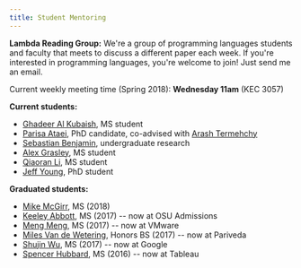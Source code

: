 ```yaml
---
title: Student Mentoring
---
```


**Lambda Reading Group:** We're a group of programming languages students and
faculty that meets to discuss a different paper each week. If you're interested
in programming languages, you're welcome to join! Just send me an email.

Current weekly meeting time (Spring 2018): **Wednesday 11am** (KEC 3057)

<!-- 
 * Research talks: **Tuesday 2-3pm** (KEC 3057)
 * Reading group: **Wednesday 1-2pm** (KEC 3057)
-->

**Current students:**

 * [Ghadeer Al Kubaish](https://github.com/alkubaig), MS student
 * [Parisa Ataei](https://github.com/pataei), PhD candidate, co-advised with [Arash Termehchy](http://web.engr.oregonstate.edu/~termehca/)
 * [Sebastian Benjamin](http://people.oregonstate.edu/~benjamse/), undergraduate research
 * [Alex Grasley](https://github.com/agrasley), MS student
 * [Qiaoran Li](https://github.com/QiaoranChelsea), MS student
 * [Jeff Young](https://github.com/doyougnu), PhD student

**Graduated students:**
 
 * [Mike McGirr](https://www.mikemcgirr.com/), MS (2018)
 * [Keeley Abbott](http://web.engr.oregonstate.edu/~abbottk/), MS (2017) -- now at OSU Admissions
 * [Meng Meng](https://github.com/Meng1024), MS (2017) -- now at VMware
 * [Miles Van de Wetering](http://milesvdw.github.io/), Honors BS (2017) -- now at Pariveda
 * [Shujin Wu](http://suzywu2014.github.io/), MS (2017) -- now at Google
 * [Spencer Hubbard](https://www.linkedin.com/in/hubbardspencer/), MS (2016) -- now at Tableau
